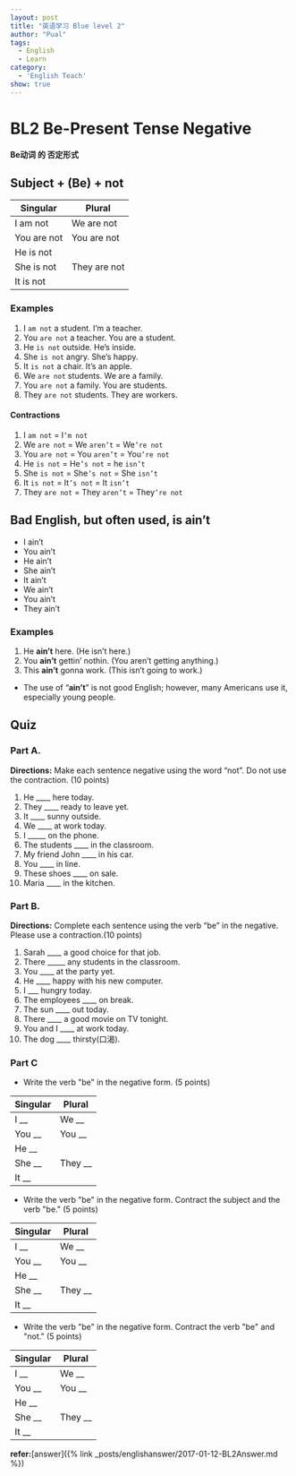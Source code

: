 ```yaml
---
layout: post
title: "英语学习 Blue level 2"
author: "Pual"
tags:
  - English
  - Learn
category:
  - 'English Teach'
show: true
---
```


# BL2  Be-Present Tense Negative

**Be动词 的 否定形式**

## Subject + (Be) + not

Singular | Plural
-------- | -------
I am not | We are not
You are not | You are not
He is not |
She is not | They are not
It is not |

### Examples
1. I `am not` a student. I’m a teacher.
2. You `are not` a teacher. You are a student.
3. He `is not` outside. He’s inside.
4. She `is not` angry. She’s happy.
5. It `is not` a chair.  It’s an apple.
6. We `are not` students. We are a family.
7. You `are not` a family.  You are students.
8. They `are not` students.  They are workers.

#### Contractions
1. I `am not` = I`’m not`
2. We `are not` = We `aren’t` = We`’re not`
3. You `are not` = You `aren’t` = You`’re not`
4. He `is not` = He`’s not` = he `isn’t`
5. She `is not` = She`’s not` = She `isn’t`
6. It `is not` = It`’s not` = It `isn’t`
7. They `are not` = They `aren’t` = They`’re not`

## Bad English, but often used, is ain’t
* I ain’t
* You ain’t
* He ain’t
* She ain’t
* It ain’t
* We ain’t
* You ain’t
* They ain’t

### Examples
1. He **ain’t** here. (He isn’t here.)
2. You **ain’t** gettin’ nothin. (You aren’t getting anything.)
3. This **ain’t**  gonna work. (This isn’t going to work.)

* The use of “**ain’t**” is not good English; however, many Americans use it, especially young people.

## Quiz

### Part A.
**Directions:** Make each sentence negative using the word “not”. Do not use the contraction. (10 points)
1. He ____ here today.
2. They ____ ready to leave yet.
3. It ____ sunny outside.
4. We ____ at work today.
5. I _____ on the phone.
6. The students ____ in the classroom.
7. My friend John ____ in his car.
8. You ____ in line.
9. These shoes ____ on sale.
10. Maria ____ in the kitchen.

### Part B.
**Directions:** Complete each sentence using the verb “be” in the negative. Please use a contraction.(10 points)
1. Sarah ____ a good choice for that job.
2. There _____ any students in the classroom.
3. You ____ at the party yet.
4. He ____ happy with his new computer.
5. I ___ hungry today.
6. The employees ____ on break.
7. The sun ____ out today.
8. There ____ a good movie on TV tonight.
9. You and I ____ at work today.
10. The dog ____ thirsty(口渴).

### Part C 
* Write the verb "be" in the negative form. (5 points)

Singular | Plural
-------- | ------
I __ | We __
You __ | You __
He __ |
She __ | They __
It __ |


* Write the verb "be" in the negative form. Contract the subject and the verb "be." (5 points)

Singular | Plural
-------- | ------
I __ | We __
You __ | You __
He __ |
She __ | They __
It __ |


* Write the verb "be" in the negative form. Contract the verb "be" and "not." (5 points)

Singular | Plural
-------- | ------
I __ | We __
You __ | You __
He __ |
She __ | They __
It __ |

**refer:**[answer]({% link _posts/englishanswer/2017-01-12-BL2Answer.md %})